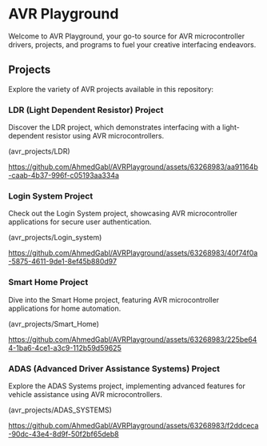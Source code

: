 # AVR Playground

Welcome to AVR Playground, your go-to source for AVR microcontroller drivers, projects, and programs to fuel your creative interfacing endeavors.

## Projects

Explore the variety of AVR projects available in this repository:

### LDR (Light Dependent Resistor) Project

Discover the LDR project, which demonstrates interfacing with a light-dependent resistor using AVR microcontrollers.

(avr_projects/LDR)


https://github.com/AhmedGabl/AVRPlayground/assets/63268983/aa91164b-caab-4b37-996f-c05193aa334a


### Login System Project

Check out the Login System project, showcasing AVR microcontroller applications for secure user authentication.

(avr_projects/Login_system)

https://github.com/AhmedGabl/AVRPlayground/assets/63268983/40f74f0a-5875-4611-9de1-8ef45b880d97


### Smart Home Project

Dive into the Smart Home project, featuring AVR microcontroller applications for home automation.

(avr_projects/Smart_Home)

https://github.com/AhmedGabl/AVRPlayground/assets/63268983/225be644-1ba6-4ce1-a3c9-112b59d59625



### ADAS (Advanced Driver Assistance Systems) Project

Explore the ADAS Systems project, implementing advanced features for vehicle assistance using AVR microcontrollers.

(avr_projects/ADAS_SYSTEMS)

https://github.com/AhmedGabl/AVRPlayground/assets/63268983/f2ddceca-90dc-43e4-8d9f-50f2bf65deb8
